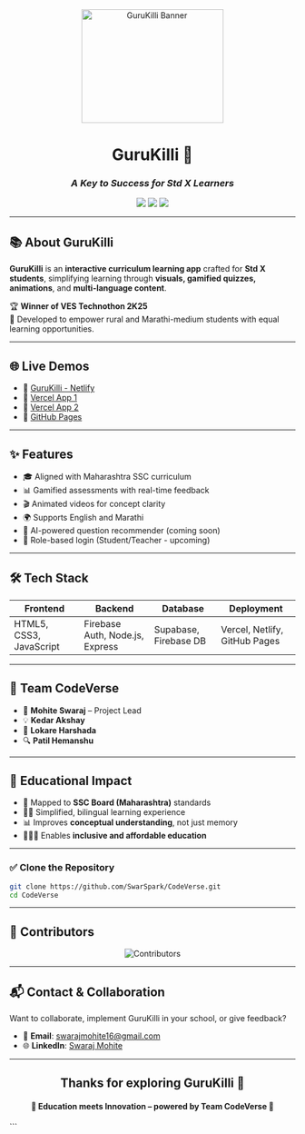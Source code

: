 <div align="center">
  <img src="https://github.com/SwarSpark/CodeVerse/GuruKilli.gif" width="250" height="200" alt="GuruKilli Banner"/>

  <h1><strong>GuruKilli 🔑</strong></h1>
  <h3><em>A Key to Success for Std X Learners</em></h3>
  
  <img src="https://img.shields.io/badge/Technothon-VES%20Winner-blue.svg?style=for-the-badge"/>
  <img src="https://img.shields.io/badge/Status-Active-brightgreen.svg?style=for-the-badge"/>
  <img src="https://img.shields.io/badge/License-MIT-purple.svg?style=for-the-badge"/>
</div>

---

## 📚 About GuruKilli

**GuruKilli** is an **interactive curriculum learning app** crafted for **Std X students**, simplifying learning through **visuals, gamified quizzes, animations**, and **multi-language content**.

🏆 **Winner of VES Technothon 2K25**  
🚀 Developed to empower rural and Marathi-medium students with equal learning opportunities.

---

## 🌐 Live Demos

- 🔗 [GuruKilli - Netlify](https://gurukilli.netlify.app/)
- 🔗 [Vercel App 1](https://code-verse-fawn.vercel.app/)
- 🔗 [Vercel App 2](https://code-verse-noau1017a-swarajmohites-projects.vercel.app/)
- 🔗 [GitHub Pages](https://swarspark.github.io/CodeVerse/)

---

## ✨ Features

- 🎓 Aligned with Maharashtra SSC curriculum
- 📊 Gamified assessments with real-time feedback
- 🎬 Animated videos for concept clarity
- 🌍 Supports English and Marathi
- 🤖 AI-powered question recommender (coming soon)
- 🔐 Role-based login (Student/Teacher - upcoming)

---

## 🛠️ Tech Stack

| Frontend               | Backend                        | Database             | Deployment                          |
|------------------------|--------------------------------|----------------------|--------------------------------------|
| HTML5, CSS3, JavaScript | Firebase Auth, Node.js, Express | Supabase, Firebase DB | Vercel, Netlify, GitHub Pages        |

---

## 👥 Team CodeVerse

- 🚀 **Mohite Swaraj** – Project Lead 
- 💡 **Kedar Akshay** 
- 🎨 **Lokare Harshada** 
- 🔍 **Patil Hemanshu**

---


## 🧠 Educational Impact

- 🎯 Mapped to **SSC Board (Maharashtra)** standards  
- 🧒🏼 Simplified, bilingual learning experience  
- 📊 Improves **conceptual understanding**, not just memory  
- 👩🏽‍🏫 Enables **inclusive and affordable education**

---

### ✅ Clone the Repository

```bash
git clone https://github.com/SwarSpark/CodeVerse.git
cd CodeVerse
````

---

## 💖 Contributors

<div align="center">
  <img src="https://contrib.rocks/image?repo=SwarSpark/CodeVerse&columns=24&max=480" alt="Contributors" />
</div>

---

## 📬 Contact & Collaboration

Want to collaborate, implement GuruKilli in your school, or give feedback?

* 📧 **Email**: [swarajmohite16@gmail.com](mailto:swarajmohite16@gmail.com)
* 🌐 **LinkedIn**: [Swaraj Mohite](https://www.linkedin.com/in/swaraj-1687-mohite/)

---

<div align="center">
  <h2>Thanks for exploring <strong>GuruKilli 🔑</strong></h2>
  <h4>📘 Education meets Innovation – powered by Team CodeVerse 🚀</h4>
</div>
```
